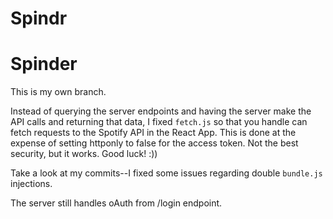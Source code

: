 # Spindr

# Spinder

This is my own branch.

Instead of querying the server endpoints and having the server make the API calls and returning that data, I fixed `fetch.js` so that you handle can fetch requests to the Spotify API in the React App. This is done at the expense of setting httponly to false for the access token. Not the best security, but it works. Good luck! :)) 

Take a look at my commits--I fixed some issues regarding double `bundle.js` injections. 

The server still handles oAuth from /login endpoint. 


